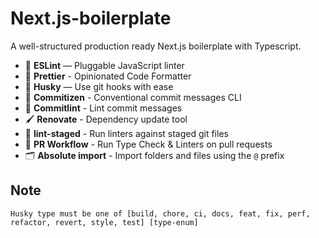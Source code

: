 # Next.js-boilerplate

A well-structured production ready Next.js boilerplate with Typescript.

- 📏 **ESLint** — Pluggable JavaScript linter
- 💖 **Prettier** - Opinionated Code Formatter
- 🐶 **Husky** — Use git hooks with ease
- 📄 **Commitizen** - Conventional commit messages CLI
- 🚓 **Commitlint** - Lint commit messages
- 🖌 **Renovate** - Dependency update tool
- 🚫 **lint-staged** - Run linters against staged git files
- 👷 **PR Workflow** - Run Type Check & Linters on pull requests
- 🗂 **Absolute import** - Import folders and files using the `@` prefix

## Note

    Husky type must be one of [build, chore, ci, docs, feat, fix, perf, refactor, revert, style, test] [type-enum]
